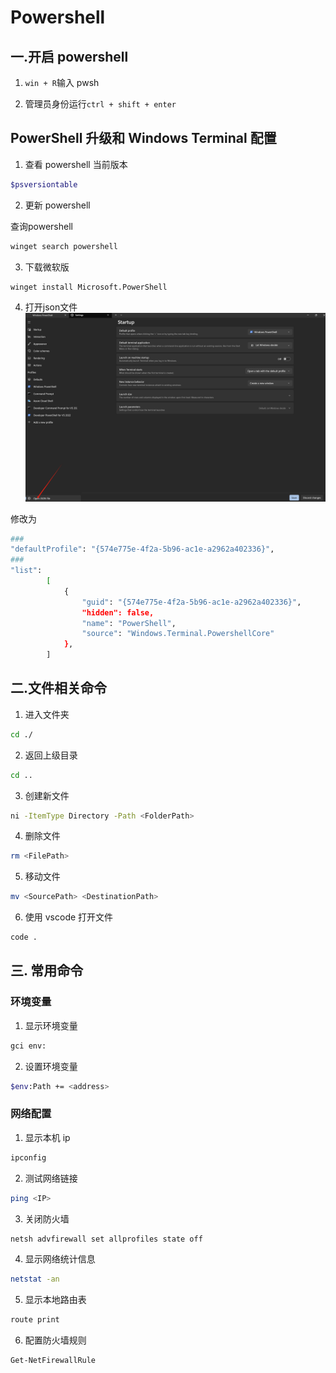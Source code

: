 # Powershell

## 一.开启 powershell

1. `win + R`输入 pwsh

2. 管理员身份运行`ctrl + shift + enter`

## PowerShell 升级和 Windows Terminal 配置

1. 查看 powershell 当前版本

```sh
$psversiontable
```
2. 更新 powershell
 
查询powershell
```sh
winget search powershell
```

3. 下载微软版

```sh
winget install Microsoft.PowerShell
```

4. 打开json文件
![open_powershell_json](./images/powershell.png)

修改为
```sh
###
"defaultProfile": "{574e775e-4f2a-5b96-ac1e-a2962a402336}",
###
"list": 
        [
            {
                "guid": "{574e775e-4f2a-5b96-ac1e-a2962a402336}",
                "hidden": false,
                "name": "PowerShell",
                "source": "Windows.Terminal.PowershellCore"
            },
        ]
```
## 二.文件相关命令

1. 进入文件夹

```sh
cd ./
```

2. 返回上级目录

```sh
cd ..
```

3. 创建新文件

```sh
ni -ItemType Directory -Path <FolderPath>
```

4. 删除文件

```sh
rm <FilePath>
```

5. 移动文件

```sh
mv <SourcePath> <DestinationPath>
```

6. 使用 vscode 打开文件

```sh
code .
```

## 三. 常用命令

### 环境变量

1. 显示环境变量

```sh
gci env:
```

2. 设置环境变量

```sh
$env:Path += <address>
```

### 网络配置

1. 显示本机 ip

```sh
ipconfig
```

2. 测试网络链接

```sh
ping <IP>
```

3. 关闭防火墙

```sh
netsh advfirewall set allprofiles state off
```

4. 显示网络统计信息

```sh
netstat -an
```

5. 显示本地路由表

```sh
route print
```

6. 配置防火墙规则

```sh
Get-NetFirewallRule
```
